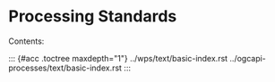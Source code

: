 # Processing Standards

Contents:

::: {#acc .toctree maxdepth="1"}
../wps/text/basic-index.rst ../ogcapi-processes/text/basic-index.rst
:::
